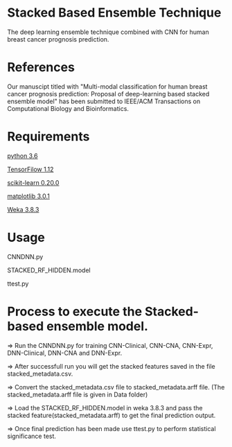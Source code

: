 # Stacked Based Ensemble Technique
The deep learning ensemble technique combined with CNN for human breast cancer prognosis prediction.

# References

Our manuscipt titled with "Multi-modal classification for human breast cancer prognosis prediction: Proposal of deep-learning based stacked ensemble model" has been submitted to IEEE/ACM Transactions on Computational Biology and Bioinformatics.

# Requirements
[python 3.6](https://www.python.org/downloads/)


[TensorFilow 1.12](https://www.tensorflow.org/install/)


[scikit-learn 0.20.0](http://scikit-learn.org/stable/)


[matplotlib 3.0.1](https://matplotlib.org/users/installing.html)


[Weka 3.8.3](https://www.cs.waikato.ac.nz/ml/weka/downloading.html)

# Usage
CNNDNN.py

STACKED_RF_HIDDEN.model

ttest.py

# Process to execute the Stacked-based ensemble model.

=>  Run the CNNDNN.py for training CNN-Clinical, CNN-CNA, CNN-Expr, DNN-Clinical, DNN-CNA and DNN-Expr.

=>  After successfull run you will get the stacked features saved in the file stacked_metadata.csv.

=>  Convert the stacked_metadata.csv file to stacked_metadata.arff file. (The stacked_metadata.arff file is given in Data folder)

=>  Load the STACKED_RF_HIDDEN.model in weka 3.8.3 and pass the stacked feature(stacked_metadata.arff) to get the final prediction output.

=>  Once final prediction has been made use ttest.py to perform statistical significance test.




